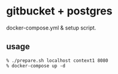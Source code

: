 # gitbucket + postgres

docker-compose.yml & setup script.

## usage

```
% ./prepare.sh localhost context1 8080
% docker-compose up -d
```

